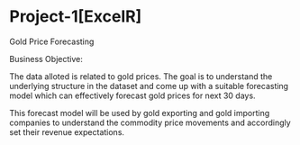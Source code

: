 # Project-1[ExcelR]
Gold Price Forecasting 

Business Objective:

The data alloted is related to gold prices. The goal is to understand the underlying structure in the dataset and come up with a suitable forecasting model which can effectively forecast gold prices for next 30 days.

This forecast model will be used by gold exporting and gold importing companies to understand the commodity price movements and accordingly set their revenue expectations.
